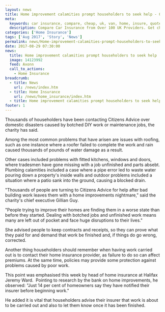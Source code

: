 ```yaml
---
layout: news
title: Home improvement calamities prompt householders to seek help - Quotezone.co.uk
meta:
  keywords: car insurance, compare, cheap, uk, van, home, insure, quotes, online, comparison, bike, loans, life
  description: Compare Car Insurance from Over 100 UK Providers. Get cheap quotes online now using our fast, free, secure comparison site
categories: ['Home Insurance']
tags: ['Aug 2017', 'Story', 'News']
permalink: news/Home-improvement-calamities-prompt-householders-to-seek-help.htm
date: 2017-08-29 07:30:00
news:
  title: Home improvement calamities prompt householders to seek help
  image: 14123992
  feed: Axonn
  call_to_actions:
    - Home Insurance
breadcrumb:
  - title: News
    url: /news/index.htm
  - title: Home Insurance
    url: /news/home_insurance/index.htm
  - title: Home improvement calamities prompt householders to seek help
footer: 1
---
```


Thousands of householders have been contacting Citizens Advice over domestic disasters caused by botched DIY work or maintenance jobs, the charity has said.&nbsp;

Among the most common problems that have arisen are issues with roofing, such as one instance where a roofer failed to complete the work and rain caused thousands of pounds of water damage as a result.

Other cases included problems with fitted kitchens, windows and doors, where tradesmen have gone missing with a job unfinished and parts absebt. Plumbing calamities included a case where a pipe error led to waste water pouring down a property&#39;s inside walls and outdoor problems included a situation where a patio sank into the ground, causing a blocked drain.&nbsp;

&quot;Thousands of people are turning to Citizens Advice for help after bad building work leaves them with a home improvements nightmare,&quot; said the charity&#39;s chief executive Gillian Guy.

&quot;People trying to improve their homes are finding them in a worse state than before they started. Dealing with botched jobs and unfinished work means many are left out of pocket and face huge disruptions to their lives.&quot;

She advised people to keep contracts and receipts, so they can prove what they paid for and demand that work be finished and, if things do go wrong, corrected.

Another thing householders should remember when having work carried out is to contact their home insurance provider, as failure to do so can affect premiums. At the same time, policies may provide some protection against problems caused by poor work.&nbsp;

This point was emphasised this week by head of home insurance at Halifax Jeremy Ward. &nbsp;Pointing to research by the bank on home improvements, he observed: &quot;Just 14 per cent of homeowners say they have notified their insurer before beginning work.&quot;

He added it is vital that householders advise their insurer that work is about to be carried out and also to let them know once it has been finished.
